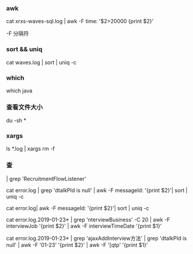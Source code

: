 ### awk
cat xrxs-waves-sql.log | awk -F time: '$2>20000 {print $2}'

-F 分隔符  


### sort && uniq
cat waves.log | sort | uniq -c 

### which
which java


### 查看文件大小
du -sh *
	

### xargs
ls *.log | xargs rm -f


### 查

 | grep 'RecruitmentFlowListener'

cat error.log | grep 'dtalkPId is null'  |  awk -F messageId:  '{print $2}'| sort | uniq -c 

cat error.log|  awk -F messageId: '{print $2}'| sort | uniq -c 


cat error.log.2019-01-23* | grep 'nterviewBusiness' -C 20 | awk -F interviewJob '{print $2}' | awk -F interviewTimeDate '{print $1}'


cat error.log.2019-01-23* | grep 'ajaxAddInterview方法' | grep 'dtalkPId is null' | awk -F '01-23' '{print $2}' | awk -F '[qtp' '{print $1}'


















